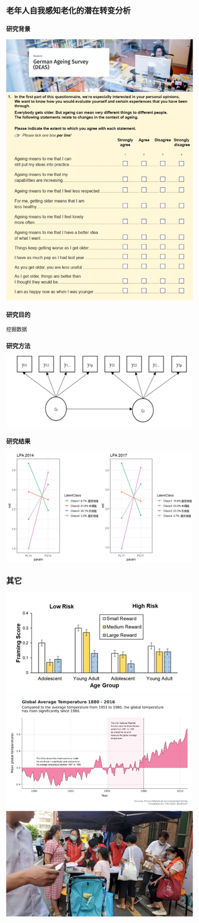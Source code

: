 ## 老年人自我感知老化的潜在转变分析

### 研究背景
![](picture/german.png)
![](picture/que.png)

### 研究目的
挖掘数据

### 研究方法
![拟合指数](picture/model.png)

### 研究结果
![拟合指数](picture/cat.png)




## 其它
![拟合指数](picture/vis1.png)
![拟合指数](picture/vis2.png)
![拟合指数](picture/lh.jpg)
